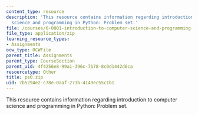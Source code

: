 ```yaml
---
content_type: resource
description: 'This resource contains information regarding introduction to computer
  science and programming in Python: Problem set.'
file: /courses/6-0001-introduction-to-computer-science-and-programming-in-python-fall-2016/7b5294e2c78e0aaf273b4149ec55c1b1_ps0.zip
file_type: application/zip
learning_resource_types:
- Assignments
ocw_type: OCWFile
parent_title: Assignments
parent_type: CourseSection
parent_uid: 4f4256e8-99a1-396c-7b78-8c0d1442d6ca
resourcetype: Other
title: ps0.zip
uid: 7b5294e2-c78e-0aaf-273b-4149ec55c1b1
---
```

This resource contains information regarding introduction to computer science and programming in Python: Problem set.


